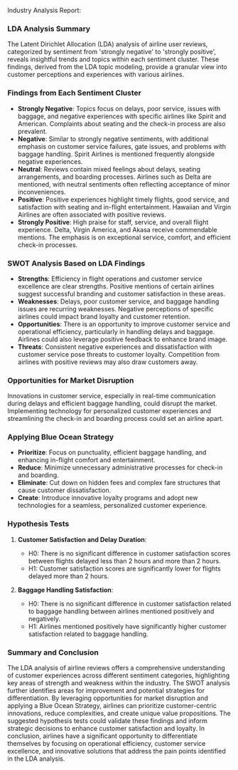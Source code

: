 Industry Analysis Report: 
### LDA Analysis Summary

The Latent Dirichlet Allocation (LDA) analysis of airline user reviews, categorized by sentiment from 'strongly negative' to 'strongly positive', reveals insightful trends and topics within each sentiment cluster. These findings, derived from the LDA topic modeling, provide a granular view into customer perceptions and experiences with various airlines.

### Findings from Each Sentiment Cluster

- **Strongly Negative**: Topics focus on delays, poor service, issues with baggage, and negative experiences with specific airlines like Spirit and American. Complaints about seating and the check-in process are also prevalent.
- **Negative**: Similar to strongly negative sentiments, with additional emphasis on customer service failures, gate issues, and problems with baggage handling. Spirit Airlines is mentioned frequently alongside negative experiences.
- **Neutral**: Reviews contain mixed feelings about delays, seating arrangements, and boarding processes. Airlines such as Delta are mentioned, with neutral sentiments often reflecting acceptance of minor inconveniences.
- **Positive**: Positive experiences highlight timely flights, good service, and satisfaction with seating and in-flight entertainment. Hawaiian and Virgin Airlines are often associated with positive reviews.
- **Strongly Positive**: High praise for staff, service, and overall flight experience. Delta, Virgin America, and Akasa receive commendable mentions. The emphasis is on exceptional service, comfort, and efficient check-in processes.

### SWOT Analysis Based on LDA Findings

- **Strengths**: Efficiency in flight operations and customer service excellence are clear strengths. Positive mentions of certain airlines suggest successful branding and customer satisfaction in these areas.
- **Weaknesses**: Delays, poor customer service, and baggage handling issues are recurring weaknesses. Negative perceptions of specific airlines could impact brand loyalty and customer retention.
- **Opportunities**: There is an opportunity to improve customer service and operational efficiency, particularly in handling delays and baggage. Airlines could also leverage positive feedback to enhance brand image.
- **Threats**: Consistent negative experiences and dissatisfaction with customer service pose threats to customer loyalty. Competition from airlines with positive reviews may also draw customers away.

### Opportunities for Market Disruption

Innovations in customer service, especially in real-time communication during delays and efficient baggage handling, could disrupt the market. Implementing technology for personalized customer experiences and streamlining the check-in and boarding process could set an airline apart.

### Applying Blue Ocean Strategy

- **Prioritize**: Focus on punctuality, efficient baggage handling, and enhancing in-flight comfort and entertainment.
- **Reduce**: Minimize unnecessary administrative processes for check-in and boarding.
- **Eliminate**: Cut down on hidden fees and complex fare structures that cause customer dissatisfaction.
- **Create**: Introduce innovative loyalty programs and adopt new technologies for a seamless, personalized customer experience.

### Hypothesis Tests

1. **Customer Satisfaction and Delay Duration**: 
   - H0: There is no significant difference in customer satisfaction scores between flights delayed less than 2 hours and more than 2 hours.
   - H1: Customer satisfaction scores are significantly lower for flights delayed more than 2 hours.
   
2. **Baggage Handling Satisfaction**: 
   - H0: There is no significant difference in customer satisfaction related to baggage handling between airlines mentioned positively and negatively.
   - H1: Airlines mentioned positively have significantly higher customer satisfaction related to baggage handling.

### Summary and Conclusion

The LDA analysis of airline reviews offers a comprehensive understanding of customer experiences across different sentiment categories, highlighting key areas of strength and weakness within the industry. The SWOT analysis further identifies areas for improvement and potential strategies for differentiation. By leveraging opportunities for market disruption and applying a Blue Ocean Strategy, airlines can prioritize customer-centric innovations, reduce complexities, and create unique value propositions. The suggested hypothesis tests could validate these findings and inform strategic decisions to enhance customer satisfaction and loyalty. In conclusion, airlines have a significant opportunity to differentiate themselves by focusing on operational efficiency, customer service excellence, and innovative solutions that address the pain points identified in the LDA analysis.
